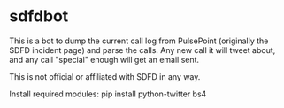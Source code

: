 # sdfdbot

This is a bot to dump the current call log from PulsePoint (originally the SDFD incident page) and parse the calls. 
Any new call it will tweet about, and any call "special" enough will get an email sent.

This is not official or affiliated with SDFD in any way.

Install required modules:
pip install python-twitter bs4
